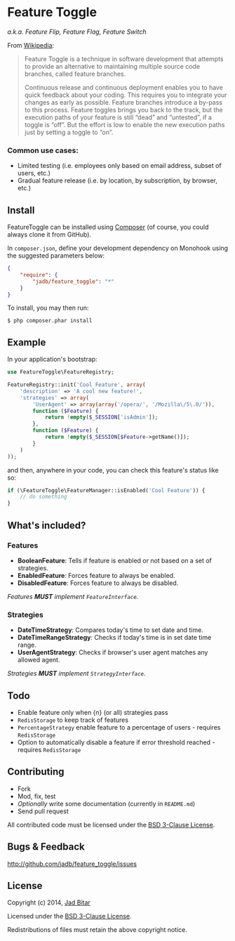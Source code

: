 # Feature Toggle

_a.k.a. Feature Flip, Feature Flag, Feature Switch_

From [Wikipedia](http://en.wikipedia.org/wiki/Feature_toggle):

> Feature Toggle is a technique in software development that attempts to provide an 
> alternative to maintaining multiple source code branches, called feature branches.
>
> Continuous release and continuous deployment enables you to have quick feedback 
> about your coding. This requires you to integrate your changes as early as possible. 
> Feature branches introduce a by-pass to this process. Feature toggles brings you back
> to the track, but the execution paths of your feature is still “dead” and “untested”,
> if a toggle is “off”. But the effort is low to enable the new execution paths just by
> setting a toggle to “on”.

### Common use cases:

* Limited testing (i.e. employees only based on email address, subset of users, etc.)
* Gradual feature release (i.e. by location, by subscription, by browser, etc.)

## Install

FeatureToggle can be installed using [Composer][composer] (of course, you could always 
clone it from GitHub).

In `composer.json`, define your development dependency on Monohook using the suggested 
parameters below:

```json
{
    "require": {
        "jadb/feature_toggle": "*"
    }
}
```

To install, you may then run:

```
$ php composer.phar install
```

## Example

In your application's bootstrap:

```php
use FeatureToggle\FeatureRegistry;

FeatureRegistry::init('Cool Feature', array(
	'description' => 'A cool new feature!',
	'strategies' => array(
		'UserAgent' => array(array('/opera/', '/Mozilla\/5\.0/')),
		function ($Feature) {
			return !empty($_SESSION['isAdmin']);
		},
		function ($Feature) {
			return !empty($_SESSION[$Feature->getName()]);
		}
	)
));
```

and then, anywhere in your code, you can check this feature's status like so:

```php
if (\FeatureToggle\FeatureManager::isEnabled('Cool Feature')) {
	// do something
}
```

## What's included?

### Features

* __BooleanFeature__: Tells if feature is enabled or not based on a set of strategies.
* __EnabledFeature__: Forces feature to always be enabled.
* __DisabledFeature__: Forces feature to always be disabled.

_Features __MUST__ implement `FeatureInterface`._

### Strategies

* __DateTimeStrategy__: Compares today's time to set date and time.
* __DateTimeRangeStrategy__: Checks if today's time is in set date time range.
* __UserAgentStrategy__: Checks if browser's user agent matches any allowed agent.

_Strategies __MUST__ implement `StrategyInterface`._

## Todo

* Enable feature only when {n} (or all) strategies pass
* `RedisStorage` to keep track of features
* `PercentageStrategy` enable feature to a percentage of users - requires `RedisStorage`
* Option to automatically disable a feature if error threshold reached - requires `RedisStorage`

## Contributing

* Fork
* Mod, fix, test
* _Optionally_ write some documentation (currently in `README.md`)
* Send pull request

All contributed code must be licensed under the [BSD 3-Clause License][bsd3clause].

## Bugs & Feedback

http://github.com/jadb/feature_toggle/issues

## License

Copyright (c) 2014, [Jad Bitar][jadbio]

Licensed under the [BSD 3-Clause License][bsd3clause].

Redistributions of files must retain the above copyright notice.

[jadbio]:http://jadb.io
[bsd3clause]:http://opensource.org/licenses/BSD-3-Clause
[composer]:http://getcomposer.org